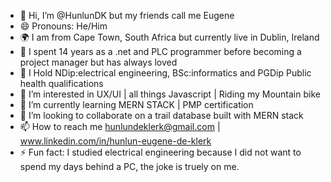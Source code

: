 - 👋 Hi, I’m @HunlunDK but my friends call me Eugene
- 😄 Pronouns: He/Him
- 🌍 I am from Cape Town, South Africa but currently live in Dublin, Ireland
- 🏢 I spent 14 years as a .net and PLC programmer before becoming a project manager but has always loved
- 📜 I Hold NDip:electrical engineering, BSc:informatics and PGDip Public health qualifications
- 👀 I’m interested in UX/UI | all things Javascript | Riding my Mountain bike
- 🌱 I’m currently learning MERN STACK | PMP certification
- 💞️ I’m looking to collaborate on a trail database built with MERN stack
- 📫 How to reach me hunlundeklerk@gmail.com | www.linkedin.com/in/hunlun-eugene-de-klerk
- ⚡ Fun fact: I studied electrical engineering because I did not want to spend my days behind a PC, the joke is truely on me. 

<!---
HunlunDK/HunlunDK is a ✨ special ✨ repository because its `README.md` (this file) appears on your GitHub profile.
You can click the Preview link to take a look at your changes.
--->
